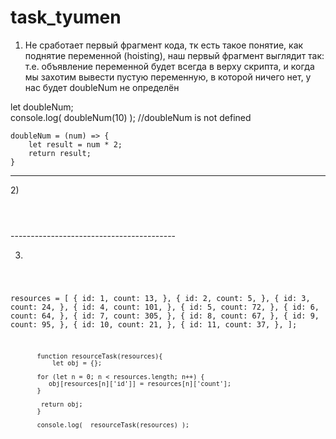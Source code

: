 # task_tyumen

1) Не сработает первый фрагмент кода, тк есть такое понятие, как поднятие переменной (hoisting), наш первый фрагмент выглядит так:
т.е. объявление переменной будет всегда в верху скрипта, и когда мы захотим вывести пустую переменную, в которой ничего нет, у нас будет doubleNum не определён

let doubleNum;                       
console.log( doubleNum(10) );  //doubleNum is not defined

	doubleNum = (num) => {
		let result = num * 2;
		return result;
	}

-----------------------------------------

2)<code>
<template>
   <component-name
      v-for="i in filteredCount"
      :key="i"
  />
</template>
<script>
export default {
  data() {
    return {
      count: 20
    };
  },
  computed: {
    filteredCount() {
      return this.count < 10 ? this.count : 9
    }
  }
}
</script>
</code>
-----------------------------------------

3) <code>
resources = [
			{
			   id: 1,
			   count: 13,
   			},
			{
			   id: 2,
			   count: 5,
   			}, 
			{
			   id: 3,
			   count: 24,
   			},
		      {
			   id: 4,
			   count: 101,
   			}, 
			{
			   id: 5,
			   count: 72,
   			}, 
			{
			   id: 6,
			   count: 64,
   			}, 
			{
			   id: 7,
			   count: 305,
   			}, 
			{
			   id: 8,
			   count: 67,
   			}, 
			{
			   id: 9,
			   count: 95,
   			}, 
			{
			   id: 10,
			   count: 21,
   			}, 
			{
			   id: 11,
			   count: 37,
   			},
		   ];


		   function resourceTask(resources){
		       let obj = {};

           for (let n = 0; n < resources.length; n++) {
              obj[resources[n]['id']] = resources[n]['count'];
           }

            return obj;
		   }
		   
	       console.log(  resourceTask(resources) );


</code>